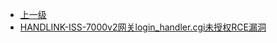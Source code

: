 * [上一级](docs/wy876_poc/)
* [HANDLINK-ISS-7000v2网关login_handler.cgi未授权RCE漏洞](docs/wy876_poc/%E7%80%9A%E9%9C%96%E7%A7%91%E6%8A%80%E8%82%A1%E4%BB%BD%E6%9C%89%E9%99%90%E5%85%AC%E5%8F%B8/HANDLINK-ISS-7000v2%E7%BD%91%E5%85%B3login_handler.cgi%E6%9C%AA%E6%8E%88%E6%9D%83RCE%E6%BC%8F%E6%B4%9E.md)
